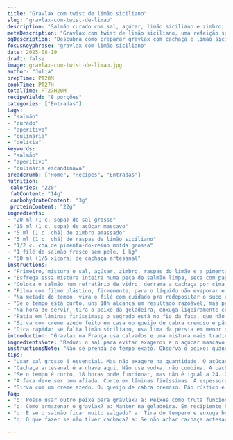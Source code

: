 ```yaml
---
title: "Gravlax com twist de limão siciliano"
slug: "gravlax-com-twist-de-limao"
description: "Salmão curado com sal, açúcar, limão siciliano e zimbro, sabor sutil e fresco, toque alcoólico com cachaça em vez de calvados, textura macia e aparência brilhante, ideal para entradas ou petiscos sofisticados, servido com pão rústico e creme azedo caseiro."
metaDescription: "Gravlax com twist de limão siciliano, uma refeição sofisticada e cheia de sabor com cachaça, ideal para entradas."
ogDescription: "Descubra como preparar gravlax com cachaça e limão siciliano, um prato sofisticado e refrescante para impressionar seus convidados."
focusKeyphrase: "gravlax com limão siciliano"
date: 2025-08-19
draft: false
image: gravlax-com-twist-de-limao.jpg
author: "Julia"
prepTime: PT20M
cookTime: PT27H
totalTime: PT27H20M
recipeYield: "8 porções"
categories: ["Entradas"]
tags:
- "salmão"
- "curado"
- "aperitivo"
- "culinária"
- "delícia"
keywords:
- "salmão"
- "aperitivo"
- "culinária escandinava"
breadcrumb: ["Home", "Recipes", "Entradas"]
nutrition: 
 calories: "220"
 fatContent: "14g"
 carbohydrateContent: "3g"
 proteinContent: "22g"
ingredients:
- "20 ml (1 c. sopa) de sal grosso"
- "15 ml (1 c. sopa) de açúcar mascavo"
- "5 ml (1 c. chá) de zimbro amassado"
- "5 ml (1 c. chá) de raspas de limão siciliano"
- "1/2 c. chá de pimenta-do-reino moída grossa"
- "1 filé de salmão fresco sem pele, 1 kg"
- "50 ml (1/5 xícara) de cachaça artesanal"
instructions:
- "Primeiro, mistura o sal, açúcar, zimbro, raspas do limão e a pimenta numa tigela. Esquece o pó fino; gosto é textura e aroma potente, então aposta no grosso, na força."
- "Esfrega essa mistura inteira numa peça de salmão limpa, seca com papel e sem pele. Apertar; não deixar passar uma parte sem tempero, principalmente nas laterais onde o peixe é mais magro."
- "Coloca o salmão num refratário de vidro, derrama a cachaça por cima, ela ajuda a quebrar o peixe e impregnar o sabor. Não substitua com vodka: cachaça traz sabor de cana, brasilidade."
- "Filma com filme plástico, firmemente, para o líquido não evaporar e o peixe não oxidar. Vai pra geladeira pelo menos 22 horas. Passar desse ponto não perde textura, mas cuidado pra não ficar salgado demais."
- "Na metade do tempo, vira o filé com cuidado pra redepositar o suco que solta e evitar que cozinhe de um só lado."
- "Se o tempo está curto, uns 18h alcança um resultado razoável, mas preferível o dia inteiro; aqui, destemido aprendi a ler a textura, depende muito do corte, da frescura."
- "Na hora de servir, tira o peixe da geladeira, enxuga ligeiramente com papel, senão fica muito molhado e perde a crocância do acompanhamento."
- "Fatia em lâminas finíssimas; o segredo está no fio da faca, que não quebre o tecido do peixe, ou devolve textura meio pastosa."
- "Sirva com creme azedo feito em casa ou queijo de cabra cremoso e pão rústico torrado, daqueles com fermentação natural, para contrabalancear a doçura e a acidez."
- "Dica rápida: se falta limão siciliano, usa lima da pérsia em menor quantidade; e no lugar do zimbro, mistura erva-doce em grãos para um leve adocicado anisado."
introduction: "Gravlax na França usa calvados e uma mistura mais tradicional, mas aqui não é só uma cópia, é reinventar. O limão siciliano entra para trazer frescor, luz e cor ao prato, além de quebrar a gordura natural do salmão. Cachaça artesanal no lugar do calvados traz brasilidade sem descaracterizar; para mim, é o ingrediente que finaliza, que deixa aquele perfume residual na boca, lembrando um toque de melaço com vegetal. Já brinquei com tempos diferentes, aspirando mais crocância ou mais suavidade — o segredo está no olhar e no toque. O relógio é coadjuvante, seu paladar é o juiz."
ingredientsNote: "Reduzi o sal para evitar exageros e o açúcar mascavo trouxe notas caramelizadas que contrastam com o frescor do limão. A pimenta-do-reino moída na hora e o zimbro garantem fragrância e camadas de sabor. A escolha das raspas do limão siciliano em vez da casca ralada tradicional deu mais frescor, menos amargor. Substituir o calvados por cachaça artesanal foi uma das melhores apostas que fiz. Essa combinação é uma boa saída quando faltam ingredientes escandinavos, e o limão siciliano, apesar de mais raro, vale cada centavo pela intensidade aromática que imprime."
instructionsNote: "Não se prenda ao tempo exato. Observa o peixe: quando ele começa a ficar meio translúcido e firme, tá no ponto. Vira com cuidado, sempre, para o líquido distribuir direito e o peixe curar parelhamente. Secar com papel evita que fique aguado e perca textura e sabor, algo que já me pegou nas primeiras tentativas. O corte em fatias finíssimas é fundamental, não faça grosso; com lâmina quente para ajudar a deslizar pode ser bom truque. Servido com pão craqueado e um creme fresco, a experiência fica completa; evita que o peixe ganhe nota enjoativa ou muito forte, equilibrando ao máximo todo o conjunto."
tips:
- "Usar sal grosso é essencial. Mas não exagere na quantidade. O açúcar mascavo adiciona um toque caramelizado. Um truque é substituir o zimbro por erva-doce. Não hesite em experimentar."
- "Cachaça artesanal é a chave aqui. Não use vodka, não combina. A cachaça traz um gosto de cana. A textura do salmão fica ótima. Filma bem o peixe, para não perder o sabor. Cuidado com a umidade."
- "Se o tempo é curto, 18 horas pode funcionar, mas não é igual a 24. O impressivo é ver a transformação no peixe. Quando ele fica firme, tá no ponto. Olhe e toque, isso conta."
- "A faca deve ser bem afiada. Corte em lâminas finíssimas. A espessura errada pode comprometer a textura. Experimente aquecer a lâmina levemente. Já fiz isso e deu certo. Não quebre o tecido do peixe."
- "Sirva com um creme azedo. Ou queijo de cabra cremoso. Pão rústico é essencial também, escolha um bom. O pão fresco e crocante equilibra a doçura e acidez do salmão. Essa combinação impressiona."
faq:
- "q: Posso usar outro peixe para gravlax? a: Peixes como truta funcionam. Mas, a textura muda. Sabor mais sutil, então ajuste o tempero. Para outra experiência, vale tentar."
- "q: Como armazenar o gravlax? a: Manter na geladeira. Em recipiente hermético, dura uns dias. Se a textura mudar, tá na hora de comer. O ideal é consumir fresco."
- "q: E se o salmão ficar muito salgado? a: Tira do tempero e enxuga bem. Às vezes, passar por água corrente ajuda a aliviar. Depois, pode fazer uma salada como acompanhamento."
- "q: O que fazer se não tiver cachaça? a: Se não achar cachaça artesanal, um bom substituto é uma bebida à base de cana, como rum claro. Mas não é a mesma coisa."

---
```

